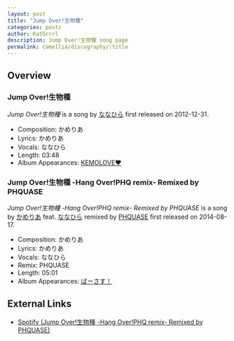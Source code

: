 ```yaml
---
layout: post
title: "Jump Over!生物種"
categories: posts
author: KatGrrrl
description: Jump Over!生物種 song page
permalink: camellia/discography/:title
---
```


## Overview

### Jump Over!生物種

*Jump Over!生物種* is a song by [ななひら](#) first released on 2012-12-31.

* Composition: かめりあ
* Lyrics: かめりあ
* Vocals: ななひら
* Length: 03:48
* Album Appearances: [KEMOLOVE♥](https://confetto.chu.jp/kemolove/)

### Jump Over!生物種 -Hang Over!PHQ remix- Remixed by PHQUASE

*Jump Over!生物種 -Hang Over!PHQ remix- Remixed by PHQUASE* is a song by [かめりあ](<{% link postsWiki/_posts/2023-12-10-camellia.md %}>) feat. [ななひら](#) remixed by [PHQUASE](#) first released on 2014-08-17.

* Composition: かめりあ
* Lyrics: かめりあ
* Vocals: ななひら
* Remix: PHQUASE
* Length: 05:01
* Album Appearances: [ばーさす！](<{% link postsInclude/_posts/camellia/albums/Versus/2023-12-06-Versus.md %}>)

## External Links

* [Spotify (Jump Over!生物種 -Hang Over!PHQ remix- Remixed by PHQUASE)](https://open.spotify.com/track/7hFdrTMU9WqtxXtdkmynMx?si=f3de3e6b6741449a)
